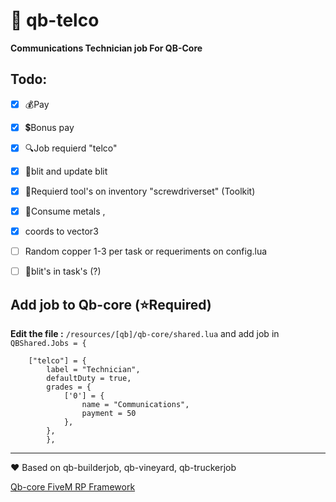 # 📡 qb-telco

**Communications Technician job For QB-Core**

## Todo:

- [x] 💰Pay 
- [x] 💲Bonus pay 
- [x] 🔍Job requierd "telco"
- [x] 📍blit and update blit
- [x] 🔨Requierd tool's on inventory  "screwdriverset" (Toolkit)
- [x] 🔩Consume metals ,
- [x] coords to vector3
- [ ] Random copper 1-3 per task or requeriments on config.lua
- [ ] 📌blit's in task's (?)


## Add job to Qb-core (⭐Required)

**Edit the file :** `/resources/[qb]/qb-core/shared.lua` and add job in `QBShared.Jobs = {`

```
	["telco"] = {
		label = "Technician",
		defaultDuty = true,
		grades = {
            ['0'] = {
                name = "Communications",
                payment = 50
            },
        },
        },
```



----

❤ Based on qb-builderjob, qb-vineyard, qb-truckerjob

[Qb-core FiveM RP Framework](https://github.com/qbcore-framework)

